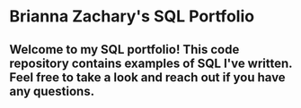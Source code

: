 # Brianna Zachary's SQL Portfolio

## Welcome to my SQL portfolio! This code repository contains examples of SQL I've written. Feel free to take a look and reach out if you have any questions.
